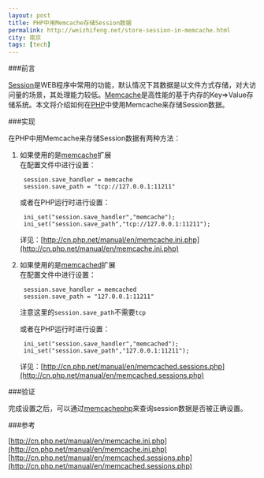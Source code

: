 ```yaml
---
layout: post
title: PHP中用Memcache存储Session数据
permalink: http://weizhifeng.net/store-session-in-memcache.html
city: 南京
tags: [tech]
---
```


###前言

[Session]是WEB程序中常用的功能，默认情况下其数据是以文件方式存储，对大访问量的场景，其处理能力较低。[Memcache]是高性能的基于内存的Key=>Value存储系统。本文将介绍如何在[PHP]中使用Memcache来存储Session数据。

###实现

在PHP中用Memcache来存储Session数据有两种方法：

1. 如果使用的是[memcache][1]扩展      
   在配置文件中进行设置：
   
		session.save_handler = memcache
		session.save_path = "tcp://127.0.0.1:11211"
	
   或者在PHP运行时进行设置：

		ini_set("session.save_handler","memcache");
		ini_set("session.save_path","tcp://127.0.0.1:11211");
	
   详见：[http://cn.php.net/manual/en/memcache.ini.php](http://cn.php.net/manual/en/memcache.ini.php)
	
2. 如果使用的是[memcached][2]扩展        
   在配置文件中进行设置：

		session.save_handler = memcached
		session.save_path = "127.0.0.1:11211"

   注意这里的`session.save_path`不需要`tcp`
   
   或者在PHP运行时进行设置：

		ini_set("session.save_handler","memcached");
		ini_set("session.save_path","127.0.0.1:11211");

   详见：[http://cn.php.net/manual/en/memcached.sessions.php](http://cn.php.net/manual/en/memcached.sessions.php)


###验证

完成设置之后，可以通过[memcachephp]来查询session数据是否被正确设置。


###参考

[http://cn.php.net/manual/en/memcache.ini.php](http://cn.php.net/manual/en/memcache.ini.php)    
[http://cn.php.net/manual/en/memcached.sessions.php](http://cn.php.net/manual/en/memcached.sessions.php)

[PHP]: http://www.php.net "PHP Hypertext Preprocessor"
[Memcache]: http://memcached.org/ "Memcache"
[Session]: http://en.wikipedia.org/wiki/Session_(computer\_science) "Session"
[memcachephp]: http://livebookmark.net/memcachephp/memcachephp.zip "memcachephp"
[1]: http://cn.php.net/manual/en/book.memcache.php "memcache extension"
[2]: http://cn.php.net/manual/en/book.memcached.php "memcached extension"
